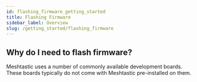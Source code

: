 ```yaml
---
id: flashing_firmware_getting_started
title: Flashing Firmware
sidebar_label: Overview
slug: /getting_started/flashing_firmware
---
```


## Why do I need to flash firmware?

Meshtastic uses a number of commonly available development boards. These boards typically do not come with Meshtastic pre-installed on them.